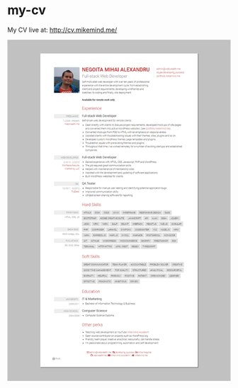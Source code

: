 # my-cv
My CV live at: http://cv.mikemind.me/

![Mike Mind CV](https://github.com/webwealthme/my-cv/blob/master/screencapture-cv-mikemind-me.png)
